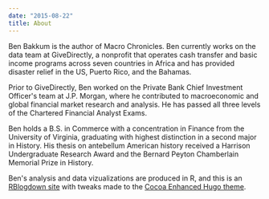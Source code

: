 ```yaml
---
date: "2015-08-22"
title: About
---
```


Ben Bakkum is the author of Macro Chronicles. Ben currently works on the data team at GiveDirectly, a nonprofit that operates cash transfer and basic income programs across seven countries in Africa and has provided disaster relief in the US, Puerto Rico, and the Bahamas.

Prior to GiveDirectly, Ben worked on the Private Bank Chief Investment Officer's team at J.P. Morgan, where he contributed to macroeconomic and global financial market research and analysis. He has passed all three levels of the Chartered Financial Analyst Exams.

Ben holds a B.S. in Commerce with a concentration in Finance from the University of Virginia, graduating with highest distinction in a second major in History. His thesis on antebellum American history received a Harrison Undergraduate Research Award and the Bernard Peyton Chamberlain Memorial Prize in History. 

Ben's analysis and data vizualizations are produced in R, and this is an [RBlogdown site](https://bookdown.org/yihui/blogdown/) with tweaks made to the [Cocoa Enhanced Hugo theme](https://github.com/alexpghayes/cocoa-eh-blogdown).